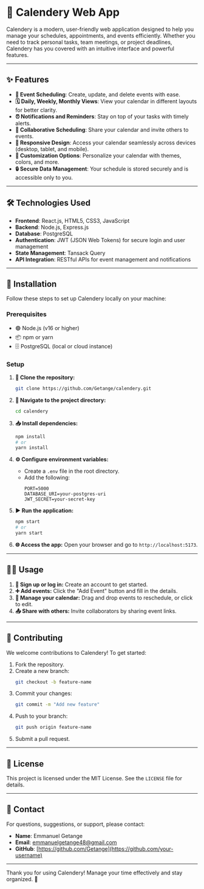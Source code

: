 # 📅 Calendery Web App

Calendery is a modern, user-friendly web application designed to help you manage your schedules, appointments, and events efficiently. Whether you need to track personal tasks, team meetings, or project deadlines, Calendery has you covered with an intuitive interface and powerful features.

---

## ✨ Features

- **📆 Event Scheduling**: Create, update, and delete events with ease.
- **🗓️ Daily, Weekly, Monthly Views**: View your calendar in different layouts for better clarity.
- **⏰ Notifications and Reminders**: Stay on top of your tasks with timely alerts.
- **🤝 Collaborative Scheduling**: Share your calendar and invite others to events.
- **📱 Responsive Design**: Access your calendar seamlessly across devices (desktop, tablet, and mobile).
- **🎨 Customization Options**: Personalize your calendar with themes, colors, and more.
- **🔒 Secure Data Management**: Your schedule is stored securely and is accessible only to you.

---

## 🛠️ Technologies Used

- **Frontend**: React.js, HTML5, CSS3, JavaScript
- **Backend**: Node.js, Express.js
- **Database**: PostgreSQL
- **Authentication**: JWT (JSON Web Tokens) for secure login and user management
- **State Management**: Tansack Query
- **API Integration**: RESTful APIs for event management and notifications

---

## 🚀 Installation

Follow these steps to set up Calendery locally on your machine:

### Prerequisites

- 🟢 Node.js (v16 or higher)
- 📦 npm or yarn
- 🗄️ PostgreSQL (local or cloud instance)

### Setup

1. **📂 Clone the repository:**

   ```bash
   git clone https://github.com/Getange/calendery.git
   ```

2. **📁 Navigate to the project directory:**

   ```bash
   cd calendery
   ```

3. **📥 Install dependencies:**

   ```bash
   npm install
   # or
   yarn install
   ```

4. **⚙️ Configure environment variables:**

   - Create a `.env` file in the root directory.
   - Add the following:
     ```env
     PORT=5000
     DATABASE_URI=your-postgres-uri
     JWT_SECRET=your-secret-key
     ```

5. **▶️ Run the application:**

   ```bash
   npm start
   # or
   yarn start
   ```

6. **🌐 Access the app:**
   Open your browser and go to `http://localhost:5173`.

---

## 🧑‍💻 Usage

1. **🔐 Sign up or log in:** Create an account to get started.
2. **➕ Add events:** Click the "Add Event" button and fill in the details.
3. **🔄 Manage your calendar:** Drag and drop events to reschedule, or click to edit.
4. **📤 Share with others:** Invite collaborators by sharing event links.

---

## 🤝 Contributing

We welcome contributions to Calendery! To get started:

1. Fork the repository.
2. Create a new branch:
   ```bash
   git checkout -b feature-name
   ```
3. Commit your changes:
   ```bash
   git commit -m "Add new feature"
   ```
4. Push to your branch:
   ```bash
   git push origin feature-name
   ```
5. Submit a pull request.

---

## 📜 License

This project is licensed under the MIT License. See the `LICENSE` file for details.

---

## 📧 Contact

For questions, suggestions, or support, please contact:

- **Name**: Emmanuel Getange
- **Email**: [emmanuelgetange48@gmail.com](mailto:your-email@example.com)
- **GitHub**: [https://github.com/Getange](https://github.com/your-username)

---

Thank you for using Calendery! Manage your time effectively and stay organized. 🎉

